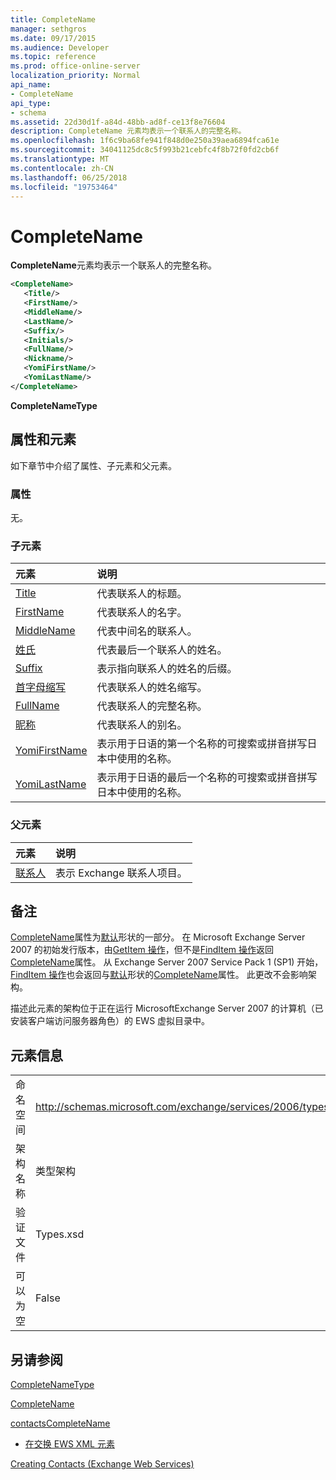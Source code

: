 ```yaml
---
title: CompleteName
manager: sethgros
ms.date: 09/17/2015
ms.audience: Developer
ms.topic: reference
ms.prod: office-online-server
localization_priority: Normal
api_name:
- CompleteName
api_type:
- schema
ms.assetid: 22d30d1f-a84d-48bb-ad8f-ce13f8e76604
description: CompleteName 元素均表示一个联系人的完整名称。
ms.openlocfilehash: 1f6c9ba68fe941f848d0e250a39aea6894fca61e
ms.sourcegitcommit: 34041125dc8c5f993b21cebfc4f8b72f0fd2cb6f
ms.translationtype: MT
ms.contentlocale: zh-CN
ms.lasthandoff: 06/25/2018
ms.locfileid: "19753464"
---
```

# <a name="completename"></a>CompleteName

**CompleteName**元素均表示一个联系人的完整名称。 
  
```xml
<CompleteName>
   <Title/>
   <FirstName/>
   <MiddleName/>
   <LastName/>
   <Suffix/>
   <Initials/>
   <FullName/>
   <Nickname/>
   <YomiFirstName/>
   <YomiLastName/>
</CompleteName>
```

 **CompleteNameType**
## <a name="attributes-and-elements"></a>属性和元素

如下章节中介绍了属性、子元素和父元素。
  
### <a name="attributes"></a>属性

无。
  
### <a name="child-elements"></a>子元素

|**元素**|**说明**|
|:-----|:-----|
|[Title](title.md) <br/> |代表联系人的标题。  <br/> |
|[FirstName](firstname.md) <br/> |代表联系人的名字。  <br/> |
|[MiddleName](middlename.md) <br/> |代表中间名的联系人。  <br/> |
|[姓氏](lastname.md) <br/> |代表最后一个联系人的姓名。  <br/> |
|[Suffix](suffix.md) <br/> |表示指向联系人的姓名的后缀。  <br/> |
|[首字母缩写](initials.md) <br/> |代表联系人的姓名缩写。  <br/> |
|[FullName](fullname.md) <br/> |代表联系人的完整名称。  <br/> |
|[昵称](nickname.md) <br/> |代表联系人的别名。  <br/> |
|[YomiFirstName](yomifirstname.md) <br/> |表示用于日语的第一个名称的可搜索或拼音拼写日本中使用的名称。  <br/> |
|[YomiLastName](yomilastname.md) <br/> |表示用于日语的最后一个名称的可搜索或拼音拼写日本中使用的名称。  <br/> |
   
### <a name="parent-elements"></a>父元素

|**元素**|**说明**|
|:-----|:-----|
|[联系人](contact.md) <br/> |表示 Exchange 联系人项目。  <br/> |
   
## <a name="remarks"></a>备注

[CompleteName](completename.md)属性为[默认](https://msdn.microsoft.com/library/ExchangeWebServices.DefaultShapeNamesType.Default.aspx)形状的一部分。 在 Microsoft Exchange Server 2007 的初始发行版本，由[GetItem 操作](getitem-operation.md)，但不是[FindItem 操作](finditem-operation.md)返回[CompleteName](completename.md)属性。 从 Exchange Server 2007 Service Pack 1 (SP1) 开始， [FindItem 操作](finditem-operation.md)也会返回与[默认](https://msdn.microsoft.com/library/ExchangeWebServices.DefaultShapeNamesType.Default.aspx)形状的[CompleteName](completename.md)属性。 此更改不会影响架构。 
  
描述此元素的架构位于正在运行 MicrosoftExchange Server 2007 的计算机（已安装客户端访问服务器角色）的 EWS 虚拟目录中。
  
## <a name="element-information"></a>元素信息

|||
|:-----|:-----|
|命名空间  <br/> |http://schemas.microsoft.com/exchange/services/2006/types  <br/> |
|架构名称  <br/> |类型架构  <br/> |
|验证文件  <br/> |Types.xsd  <br/> |
|可以为空  <br/> |False  <br/> |
   
## <a name="see-also"></a>另请参阅



[CompleteNameType](https://msdn.microsoft.com/library/ExchangeWebServices.CompleteNameType.aspx)
  
[CompleteName](https://msdn.microsoft.com/library/ExchangeWebServices.ContactItemType.CompleteName.aspx)
  
[contactsCompleteName](https://msdn.microsoft.com/library/ExchangeWebServices.UnindexedFieldURIType.contactsCompleteName.aspx)


- [在交换 EWS XML 元素](ews-xml-elements-in-exchange.md)


[Creating Contacts (Exchange Web Services)](http://msdn.microsoft.com/library/4845917e-70d1-481c-bbd7-011ec6571789%28Office.15%29.aspx)

